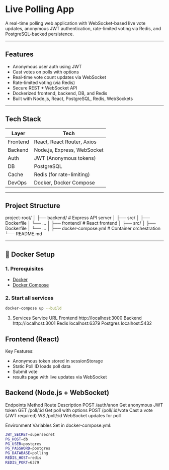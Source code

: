 # Live Polling App

A real-time polling web application with WebSocket-based live vote updates, anonymous JWT authentication, rate-limited voting via Redis, and PostgreSQL-backed persistence.

---

## Features

- Anonymous user auth using JWT
- Cast votes on polls with options
- Real-time vote count updates via WebSocket
- Rate-limited voting (via Redis)
- Secure REST + WebSocket API
- Dockerized frontend, backend, DB, and Redis
- Built with Node.js, React, PostgreSQL, Redis, WebSockets

---

## Tech Stack

| Layer     | Tech                           |
|-----------|--------------------------------|
| Frontend  | React, React Router, Axios     |
| Backend   | Node.js, Express, WebSocket    |
| Auth      | JWT (Anonymous tokens)         |
| DB        | PostgreSQL                     |
| Cache     | Redis (for rate-limiting)      |
| DevOps    | Docker, Docker Compose         |

---

## Project Structure

project-root/
│
├── backend/ # Express API server
│ ├── src/
│ ├── Dockerfile
│ └── ...
│
├── frontend/ # React frontend
│ ├── src/
│ ├── Dockerfile
│ └── ...
│
├── docker-compose.yml # Container orchestration
└── README.md


---

## 🐳 Docker Setup

### 1. Prerequisites

- [Docker](https://www.docker.com/)
- [Docker Compose](https://docs.docker.com/compose/)

### 2. Start all services

```bash
docker-compose up --build
```
3. Services
Service	URL
Frontend	http://localhost:3000
Backend	http://localhost:3001
Redis	localhost:6379
Postgres	localhost:5432

## Frontend (React)
Key Features:
* Anonymous token stored in sessionStorage
* Static Poll ID loads poll data
* Submit vote
* results page with live updates via WebSocket

## Backend (Node.js + WebSocket)
Endpoints
Method	Route	Description
POST	/auth/anon	Get anonymous JWT token
GET	/poll/:id	Get poll with options
POST	/poll/:id/vote	Cast a vote (JWT required)
WS	/poll/:id	WebSocket updates for poll

Environment Variables
Set in docker-compose.yml:
```bash
JWT_SECRET=supersecret
PG_HOST=db
PG_USER=postgres
PG_PASSWORD=postgres
PG_DATABASE=polling
REDIS_HOST=redis
REDIS_PORT=6379
```